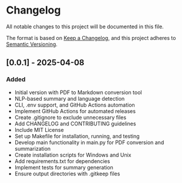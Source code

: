 # Changelog

All notable changes to this project will be documented in this file.

The format is based on [Keep a Changelog](https://keepachangelog.com/en/1.1.0/),
and this project adheres to [Semantic Versioning](https://semver.org/spec/v2.0.0.html).

## [0.0.1] - 2025-04-08
### Added
- Initial version with PDF to Markdown conversion tool
- NLP-based summary and language detection
- CLI, .env support, and GitHub Actions automation
- Implement GitHub Actions for automated releases
- Create .gitignore to exclude unnecessary files
- Add CHANGELOG and CONTRIBUTING guidelines
- Include MIT License
- Set up Makefile for installation, running, and testing
- Develop main functionality in main.py for PDF conversion and summarization
- Create installation scripts for Windows and Unix
- Add requirements.txt for dependencies
- Implement tests for summary generation
- Ensure output directories with .gitkeep files
